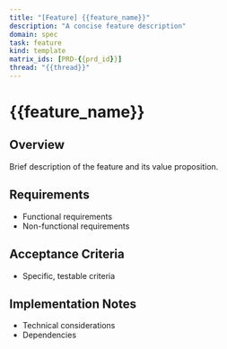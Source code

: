 ```yaml
---
title: "[Feature] {{feature_name}}"
description: "A concise feature description"
domain: spec
task: feature
kind: template
matrix_ids: [PRD-{{prd_id}}]
thread: "{{thread}}"
---
```


# {{feature_name}}

## Overview

Brief description of the feature and its value proposition.

## Requirements

- Functional requirements
- Non-functional requirements

## Acceptance Criteria

- Specific, testable criteria

## Implementation Notes

- Technical considerations
- Dependencies
